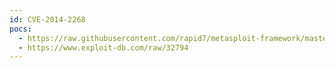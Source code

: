 ```yaml
---
id: CVE-2014-2268
pocs:
  - https://raw.githubusercontent.com/rapid7/metasploit-framework/master/modules/exploits/multi/http/vtiger_install_rce.rb
  - https://www.exploit-db.com/raw/32794
---
```

